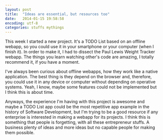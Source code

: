 ```yaml
---
layout: post
title:  "Ideas are essential, but resources too"
date:   2014-01-15 19:58:58
encoding: utf-8
categories: stuffs mythings
---
```


This week I started a new project. It's a TODO List based on an offline webapp, so you could use it in your smartphone 
or your computer (when I finish it). In order to make it, I had to dissect the Paul Lewis Weight Tracker webapp. The 
things you learn watching other's code are amazing, I totally recommend it, if you have a moment.

I've always been curious about offline webapps, how they work like a native application. The best thing is they depend on the browser and, 
therefore, you could use it in any device or computer without depending on operative systems. Yeah, I know, maybe some features could not 
be implemented but I think this is about time. 

Anyways, the experience I'm having with this project is awesome and maybe a TODO List app could be the most repetitive app example 
in the history of Software Development, but I'm trying to be a good resource if any enterprise is interested in making a webapp for 
its projects. I think this is something that people is forgetting, with all these entrepreneur stuffs. A business plenty of ideas and
more ideas but no capable people for making them possible.

